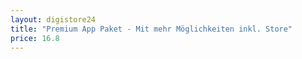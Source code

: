 ```yaml
---
layout: digistore24
title: "Premium App Paket - Mit mehr Möglichkeiten inkl. Store"
price: 16.8
---
```

